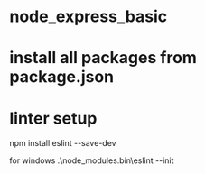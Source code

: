 # node_express_basic

# install all packages from package.json


# linter setup
npm install eslint --save-dev

for windows
.\node_modules\.bin\eslint --init 
